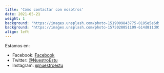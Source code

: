```yaml
---
title: 'Cómo contactar con nosotros'
date: 2021-05-21
weight: 1
background: 'https://images.unsplash.com/photo-1519009843775-0105e5e6d92c?ixlib=rb-1.2.1&ixid=MnwxMjA3fDB8MHxwaG90by1wYWdlfHx8fGVufDB8fHx8&auto=format&fit=crop&w=1050&q=80'
background: 'https://images.unsplash.com/photo-1575028051109-614d811d9592?ixid=MnwxMjA3fDB8MHxwaG90by1wYWdlfHx8fGVufDB8fHx8&ixlib=rb-1.2.1&auto=format&fit=crop&w=1051&q=80'
align: left
---
```


Estamos en:

- Facebook: [Facebook](https://es-es.facebook.com/Nuestro-Estu-161460697224814/)
- Twitter: [@NuestroEstu](https://twitter.com/nuestroestu)
- Instagram: [@nuestroestu](https://instagram.com/nuestroestu)
